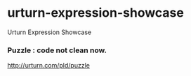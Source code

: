 urturn-expression-showcase
==========================

Urturn Expression Showcase

### Puzzle : code not clean now.
http://urturn.com/pld/puzzle
